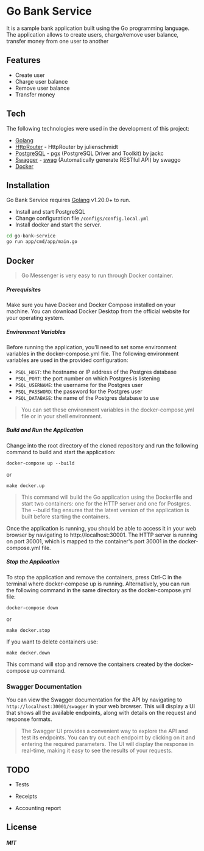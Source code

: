 # Go Bank Service

It is a sample bank application built using the Go programming language. The application allows to create users, charge/remove user balance, transfer money from one user to another

## Features

- Create user
- Charge user balance
- Remove user balance
- Transfer money

## Tech

The following technologies were used in the development of this project:

- [Golang](https://go.dev)
- [HttpRouter](https://github.com/julienschmidt/httprouter) - HttpRouter by julienschmidt
- [PostgreSQL](https://www.postgresql.org) - [pgx](https://github.com/jackc/pgx) (PostgreSQL Driver and Toolkit) by jackc
- [Swagger](https://swagger.io) - [swag](https://github.com/swaggo/swag) (Automatically generate RESTful API) by swaggo
- [Docker](https://www.docker.com)

## Installation

Go Bank Service requires [Golang](https://go.dev/dl/) v1.20.0+ to run.

- Install and start PostgreSQL
- Change configuration file `/configs/config.local.yml`
- Install docker and start the server.

```sh
cd go-bank-service
go run app/cmd/app/main.go
```

## Docker
> Go Messenger is very easy to run through Docker container.

##### Prerequisites
Make sure you have Docker and Docker Compose installed on your machine. You can download Docker Desktop from the official website for your operating system.

##### Environment Variables
Before running the application, you'll need to set some environment variables in the docker-compose.yml file. The following environment variables are used in the provided configuration:

- `PSQL_HOST`: the hostname or IP address of the Postgres database
- `PSQL_PORT`: the port number on which Postgres is listening
- `PSQL_USERNAME`: the username for the Postgres user
- `PSQL_PASSWORD`: the password for the Postgres user
- `PSQL_DATABASE`: the name of the Postgres database to use
> You can set these environment variables in the docker-compose.yml file or in your shell environment.

##### Build and Run the Application
Change into the root directory of the cloned repository and run the following command to build and start the application:

```ssh
docker-compose up --build
```

or

```ssh
make docker.up
```

> This command will build the Go application using the Dockerfile and start two containers: one for the HTTP server and one for Postgres. The --build flag ensures that the latest version of the application is built before starting the containers.

Once the application is running, you should be able to access it in your web browser by navigating to http://localhost:30001. The HTTP server is running on port 30001, which is mapped to the container's port 30001 in the docker-compose.yml file.

##### Stop the Application
To stop the application and remove the containers, press Ctrl-C in the terminal where docker-compose up is running. Alternatively, you can run the following command in the same directory as the docker-compose.yml file:
```ssh
docker-compose down
```

or

```ssh
make docker.stop
```

If you want to delete containers use:
```ssh
make docker.down
```

This command will stop and remove the containers created by the docker-compose up command.

### Swagger Documentation
You can view the Swagger documentation for the API by navigating to `http://localhost:30001/swagger` in your web browser. This will display a UI that shows all the available endpoints, along with details on the request and response formats.
> The Swagger UI provides a convenient way to explore the API and test its endpoints. You can try out each endpoint by clicking on it and entering the required parameters. The UI will display the response in real-time, making it easy to see the results of your requests.

## TODO

- Tests

- Receipts

- Accounting report

## License

##### MIT
